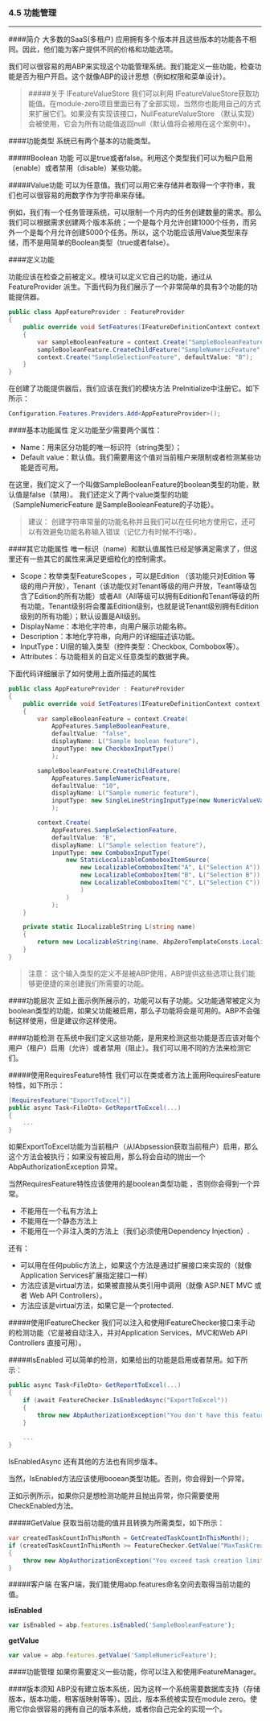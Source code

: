 ### 4.5 功能管理
------------------------------
####简介
大多数的SaaS(多租户) 应用拥有多个版本并且这些版本的功能各不相同。因此，他们能为客户提供不同的价格和功能选项。

我们可以很容易的用ABP来实现这个功能管理系统。我们能定义一些功能，检查功能是否为租户开启。这个就像ABP的设计思想（例如权限和菜单设计）。

>#####关于  IFeatureValueStore
>我们可以利用 IFeatureValueStore获取功能值。在module-zero项目里面已有了全部实现，当然你也能用自己的方式来扩展它们。如果没有实现该接口，NullFeatureValueStore （默认实现）会被使用，它会为所有功能值返回null（默认值将会被用在这个案例中）。

####功能类型
系统已有两个基本的功能类型。

#####Boolean 功能
可以是true或者false。利用这个类型我们可以为租户启用（enable）或者禁用（disable）某些功能。

#####Value功能
可以为任意值。我们可以用它来存储并者取得一个字符串，我们也可以很容易的用数字作为字符串来存储。

例如，我们有一个任务管理系统，可以限制一个月内的任务创建数量的需求。那么我们可以根据需求创建两个版本系统；一个是每个月允许创建1000个任务，而另外一个是每个月允许创建5000个任务。所以，这个功能应该用Value类型来存储，而不是用简单的Boolean类型（true或者false）。

####定义功能

功能应该在检查之前被定义。模块可以定义它自己的功能，通过从FeatureProvider 派生。下面代码为我们展示了一个非常简单的具有3个功能的功能提供器。

```csharp
public class AppFeatureProvider : FeatureProvider
{
    public override void SetFeatures(IFeatureDefinitionContext context)
    {
        var sampleBooleanFeature = context.Create("SampleBooleanFeature", defaultValue: "false");
        sampleBooleanFeature.CreateChildFeature("SampleNumericFeature", defaultValue: "10");
        context.Create("SampleSelectionFeature", defaultValue: "B");
    }
}
```
在创建了功能提供器后，我们应该在我们的模块方法 PreInitialize中注册它。如下所示：
```csharp
Configuration.Features.Providers.Add<AppFeatureProvider>();
```

####基本功能属性
定义功能至少需要两个属性：
* Name：用来区分功能的唯一标识符（string类型）；
* Default value：默认值。我们需要用这个值对当前租户来限制或者检测某些功能是否可用。

在这里，我们定义了一个叫做SampleBooleanFeature的boolean类型的功能，默认值是false（禁用）。
我们还定义了两个value类型的功能（SampleNumericFeature 是SampleBooleanFeature的子功能）。

>建议：
>创建字符串常量的功能名称并且我们可以在任何地方使用它，还可以有效避免功能名称输入错误（记忆力有时候不行咯）。

####其它功能属性
唯一标识（name）和默认值属性已经足够满足需求了，但这里还有一些其它的属性来满足更细粒化的控制需求。

* Scope：枚举类型FeatureScopes ，可以是Edition （该功能只对Edition 等级的用户开放），Tenant（该功能仅对Tenant等级的用户开放，Teant等级包含了Edition的所有功能）或者All（All等级可以拥有Edition和Tenant等级的所有功能，Tenant级别将会覆盖Edition级别，也就是说Tenant级别拥有Edition级别的所有功能）；默认设置是All级别。
* DisplayName：本地化字符串，向用户展示功能名称。
* Description：本地化字符串，向用户的详细描述该功能。
* InputType：UI层的输入类型（控件类型：Checkbox, Combobox等）。
* Attributes：与功能相关的自定义任意类型的数据字典。

下面代码详细展示了如何使用上面所描述的属性

``` csharp
public class AppFeatureProvider : FeatureProvider
{
    public override void SetFeatures(IFeatureDefinitionContext context)
    {
        var sampleBooleanFeature = context.Create(
            AppFeatures.SampleBooleanFeature,
            defaultValue: "false",
            displayName: L("Sample boolean feature"),
            inputType: new CheckboxInputType()
            );

        sampleBooleanFeature.CreateChildFeature(
            AppFeatures.SampleNumericFeature,
            defaultValue: "10",
            displayName: L("Sample numeric feature"),
            inputType: new SingleLineStringInputType(new NumericValueValidator(1, 1000000))
            );

        context.Create(
            AppFeatures.SampleSelectionFeature,
            defaultValue: "B",
            displayName: L("Sample selection feature"),
            inputType: new ComboboxInputType(
                new StaticLocalizableComboboxItemSource(
                    new LocalizableComboboxItem("A", L("Selection A")),
                    new LocalizableComboboxItem("B", L("Selection B")),
                    new LocalizableComboboxItem("C", L("Selection C"))
                    )
                )
            );
    }

    private static ILocalizableString L(string name)
    {
        return new LocalizableString(name, AbpZeroTemplateConsts.LocalizationSourceName);
    }
}
```
>注意：
>这个输入类型的定义不是被ABP使用，ABP提供这些选项让我们能够更便捷的来创建我们所需要的功能。

####功能层次
正如上面示例所展示的，功能可以有子功能。父功能通常被定义为boolean类型的功能，如果父功能被启用，那么子功能将会是可用的。ABP不会强制这样使用，但是建议你这样使用。

####功能检测
在系统中我们定义这些功能，是用来检测这些功能是否应该对每个用户（租户）启用（允许）或者禁用（阻止）。我们可以用不同的方法来检测它们。

#####使用RequiresFeature特性
我们可以在类或者方法上面用RequiresFeature特性，如下所示：
```csharp
[RequiresFeature("ExportToExcel")]
public async Task<FileDto> GetReportToExcel(...)
{
    ...
}
```
如果ExportToExcel功能为当前租户（从IAbpsession获取当前租户）启用，那么这个方法会被执行；如果没有被启用，那么将会自动的抛出一个AbpAuthorizationException 异常。

当然RequiresFeature特性应该使用的是boolean类型功能 ，否则你会得到一个异常。
* 不能用在一个私有方法上
* 不能用在一个静态方法上
* 不能用在一个非注入类的方法上（我们必须使用Dependency Injection）.

还有：
* 可以用在任何public方法上，如果这个方法是通过扩展接口来实现的（就像Application Services扩展指定接口一样）
* 方法应该是virtual方法，如果被直接从类引用中调用（就像 ASP.NET MVC 或者 Web API Controllers）。
* 方法应该是virtual方法，如果它是一个protected.

#####使用IFeatureChecker
我们可以注入和使用IFeatureChecker接口来手动的检测功能（它是被自动注入，并对Application Services，MVC和Web API Controllers 直接可用）。

#####IsEnabled
可以简单的检测，如果给出的功能是启用或者禁用。如下所示：
```csharp
public async Task<FileDto> GetReportToExcel(...)
{
    if (await FeatureChecker.IsEnabledAsync("ExportToExcel"))
    {
        throw new AbpAuthorizationException("You don't have this feature: ExportToExcel");
    }
    
    ...
}
```
IsEnabledAsync 还有其他的方法也有同步版本。

当然，IsEnabled方法应该使用booean类型功能。否则，你会得到一个异常。

正如示例所示，如果你只是想检测功能并且抛出异常，你只需要使用CheckEnabled方法。

#####GetValue
获取当前功能的值并且转换为所需类型，如下所示：
```csharp
var createdTaskCountInThisMonth = GetCreatedTaskCountInThisMonth();
if (createdTaskCountInThisMonth >= FeatureChecker.GetValue("MaxTaskCreationLimitPerMonth").To<int>())
{
    throw new AbpAuthorizationException("You exceed task creation limit for this month, sorry :(");
}
```

#####客户端
在客户端，我们能使用abp.features命名空间去取得当前功能的值。

**isEnabled**
```javascript
var isEnabled = abp.features.isEnabled('SampleBooleanFeature');
```
**getValue**
```javascript
var value = abp.features.getValue('SampleNumericFeature');
```

####功能管理
如果你需要定义一些功能，你可以注入和使用IFeatureManager。

####版本须知
ABP没有建立版本系统，因为这样一个系统需要数据库支持（存储版本，版本功能，租客版映射等等）。因此，版本系统被实现在module zero。使用它你会很容易的拥有自己的版本系统，或者你自己完全的实现一个。